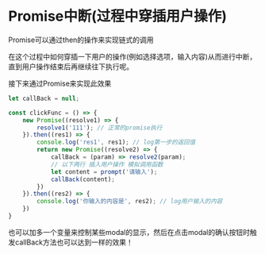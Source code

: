 # Promise中断(过程中穿插用户操作)

Promise可以通过then的操作来实现链式的调用

在这个过程中如何穿插一下用户的操作(例如选择选项，输入内容)从而进行中断，直到用户操作结束后再继续往下执行呢。

接下来通过Promise来实现此效果

```javascript
let callBack = null;

const clickFunc = () => {
	new Promise((resolve1) => {
		resolve1('111'); // 正常的promise执行
	}).then((res1) => {
		console.log('res1', res1); // log第一步的返回值
		return new Promise((resolve2) => {
			callBack = (param) => resolve2(param);
			// 以下两行 插入用户操作 模拟调用函数
            let content = prompt('请输入'); 
            callBack(content);
		})
	}).then((res2) => {
		console.log('你输入的内容是', res2); // log用户输入的内容
	})
}
```

也可以加多一个变量来控制某些modal的显示，然后在点击modal的确认按钮时触发callBack方法也可以达到一样的效果！
